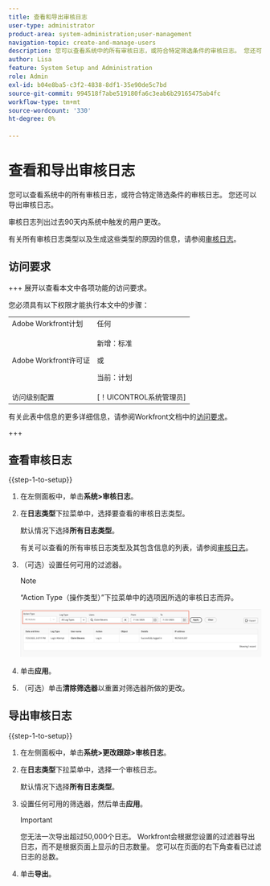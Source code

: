```yaml
---
title: 查看和导出审核日志
user-type: administrator
product-area: system-administration;user-management
navigation-topic: create-and-manage-users
description: 您可以查看系统中的所有审核日志，或符合特定筛选条件的审核日志。 您还可以导出审核日志。 审核日志列出过去90天内系统中触发的用户更改。
author: Lisa
feature: System Setup and Administration
role: Admin
exl-id: b04e8ba5-c3f2-4838-8df1-35e90de5c7bd
source-git-commit: 994518f7abe519180fa6c3eab6b29165475ab4fc
workflow-type: tm+mt
source-wordcount: '330'
ht-degree: 0%

---
```


# 查看和导出审核日志

<!--
**DON'T DELETE, DRAFT OR HIDE THIS ARTICLE. IT IS LINKED TO THE PRODUCT, THROUGH THE CONTEXT SENSITIVE HELP LINKS. **
-->

您可以查看系统中的所有审核日志，或符合特定筛选条件的审核日志。 您还可以导出审核日志。

审核日志列出过去90天内系统中触发的用户更改。

有关所有审核日志类型以及生成这些类型的原因的信息，请参阅[审核日志](../../../administration-and-setup/add-users/create-and-manage-users/audit-logs.md)。

## 访问要求

+++ 展开以查看本文中各项功能的访问要求。

您必须具有以下权限才能执行本文中的步骤：

<table style="table-layout:auto"> 
 <col> 
 <col> 
 <tbody> 
  <tr> 
   <td role="rowheader">Adobe Workfront计划</td> 
   <td>任何</td> 
  </tr> 
  <tr> 
  <tr> 
   <td role="rowheader">Adobe Workfront许可证</td> 
   <td><p>新增：标准</p>
       <p>或</p>
       <p>当前：计划</p></td>
  </tr> 
  </tr> 
  <tr> 
   <td role="rowheader">访问级别配置</td> 
   <td>[！UICONTROL系统管理员]</td>
  </tr> 
 </tbody> 
</table>

有关此表中信息的更多详细信息，请参阅Workfront文档中的[访问要求](/help/quicksilver/administration-and-setup/add-users/access-levels-and-object-permissions/access-level-requirements-in-documentation.md)。

+++

## 查看审核日志

{{step-1-to-setup}}

1. 在左侧面板中，单击&#x200B;**系统>审核日志**。
1. 在&#x200B;**日志类型**&#x200B;下拉菜单中，选择要查看的审核日志类型。

   默认情况下选择&#x200B;**所有日志类型**。

   有关可以查看的所有审核日志类型及其包含信息的列表，请参阅[审核日志](../../../administration-and-setup/add-users/create-and-manage-users/audit-logs.md)。

1. （可选）设置任何可用的过滤器。

   >[!NOTE]
   >
   >“Action Type（操作类型）”下拉菜单中的选项因所选的审核日志而异。

   ![审核日志](assets/audit-logs.png)

1. 单击&#x200B;**应用**。
1. （可选）单击&#x200B;**清除筛选器**&#x200B;以重置对筛选器所做的更改。

## 导出审核日志

{{step-1-to-setup}}

1. 在左侧面板中，单击&#x200B;**系统>更改跟踪>审核日志**。

1. 在&#x200B;**日志类型**&#x200B;下拉菜单中，选择一个审核日志。

   默认情况下选择&#x200B;**所有日志类型**。

1. 设置任何可用的筛选器，然后单击&#x200B;**应用**。

   >[!IMPORTANT]
   >
   >您无法一次导出超过50,000个日志。 Workfront会根据您设置的过滤器导出日志，而不是根据页面上显示的日志数量。 您可以在页面的右下角查看已过滤日志的总数。

1. 单击&#x200B;**导出**。
